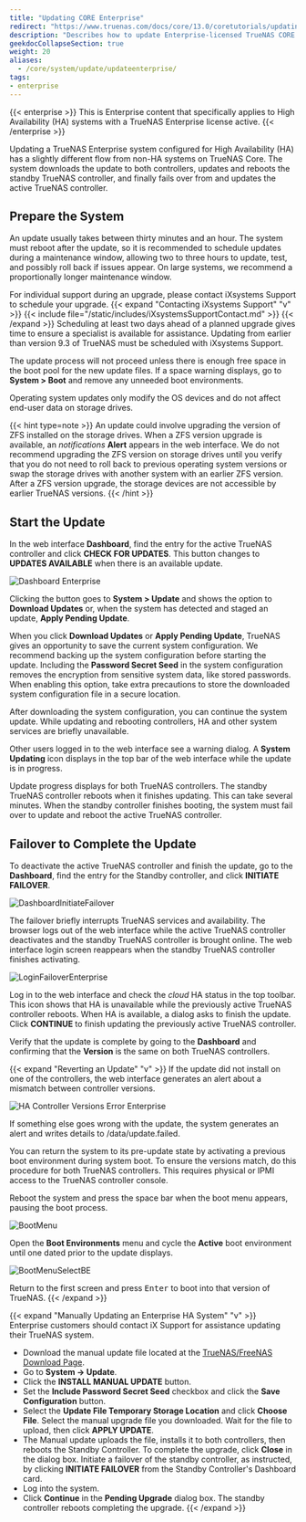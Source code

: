 ```yaml
---
title: "Updating CORE Enterprise"
redirect: "https://www.truenas.com/docs/core/13.0/coretutorials/updatingtruenas/updatingenterprise/"
description: "Describes how to update Enterprise-licensed TrueNAS CORE deployments."
geekdocCollapseSection: true
weight: 20
aliases:
  - /core/system/update/updateenterprise/
tags:
- enterprise
---
```


{{< enterprise >}}
This is Enterprise content that specifically applies to High Availability (HA) systems with a TrueNAS Enterprise license active.
{{< /enterprise >}}

Updating a TrueNAS Enterprise system configured for High Availability (HA) has a slightly different flow from non-HA systems on TrueNAS Core.
The system downloads the update to both controllers, updates and reboots the standby TrueNAS controller, and finally fails over from and updates the active TrueNAS controller.

## Prepare the System

An update usually takes between thirty minutes and an hour.
The system must reboot after the update, so it is recommended to schedule updates during a maintenance window, allowing two to three hours to update, test, and possibly roll back if issues appear.
On large systems, we recommend a proportionally longer maintenance window.

For individual support during an upgrade, please contact iXsystems Support to schedule your upgrade.
{{< expand "Contacting iXsystems Support" "v" >}}
{{< include file="/static/includes/iXsystemsSupportContact.md" >}}
{{< /expand >}}
Scheduling at least two days ahead of a planned upgrade gives time to ensure a specialist is available for assistance.
Updating from earlier than version 9.3 of TrueNAS must be scheduled with iXsystems Support.

The update process will not proceed unless there is enough free space in the boot pool for the new update files.
If a space warning displays, go to **System > Boot** and remove any unneeded boot environments.

Operating system updates only modify the OS devices and do not affect end-user data on storage drives.

{{< hint type=note >}}
An update could involve upgrading the version of ZFS installed on the storage drives.
When a ZFS version upgrade is available, an <i class="material-icons" aria-hidden="true" title="Alert">notifications</i> **Alert** appears in the web interface.
We do not recommend upgrading the ZFS version on storage drives until you verify that you do not need to roll back to previous operating system versions or swap the storage drives with another system with an earlier ZFS version.
After a ZFS version upgrade, the storage devices are not accessible by earlier TrueNAS versions.
{{< /hint >}}

## Start the Update

In the web interface **Dashboard**, find the entry for the active TrueNAS controller and click **CHECK FOR UPDATES**.
This button changes to **UPDATES AVAILABLE** when there is an available update.

![Dashboard Enterprise](/images/CORE/Dashboard/DashboardEnterprise.png "Dashboard Enterprise")

Clicking the button goes to **System > Update** and shows the option to **Download Updates** or, when the system has detected and staged an update, **Apply Pending Update**.

When you click **Download Updates** or **Apply Pending Update**, TrueNAS gives an opportunity to save the current system configuration.
We recommend backing up the system configuration before starting the update.
Including the **Password Secret Seed** in the system configuration removes the encryption from sensitive system data, like stored passwords.
When enabling this option, take extra precautions to store the downloaded system configuration file in a secure location.

After downloading the system configuration, you can continue the system update.
While updating and rebooting controllers, HA and other system services are briefly unavailable.

Other users logged in to the web interface see a warning dialog.
A <i class="fa fa-arrow-alt-square-down" aria-hidden="true" title="Down Arrow"></i> **System Updating** icon displays in the top bar of the web interface while the update is in progress.

Update progress displays for both TrueNAS controllers.
The standby TrueNAS controller reboots when it finishes updating.
This can take several minutes.
When the standby controller finishes booting, the system must fail over to update and reboot the active TrueNAS controller.

## Failover to Complete the Update

To deactivate the active TrueNAS controller and finish the update, go to the **Dashboard**, find the entry for the Standby controller, and click **INITIATE FAILOVER**.

![DashboardInitiateFailover](/images/CORE/Dashboard/DashboardInitiateFailover.png "Initiate Failover")

The failover briefly interrupts TrueNAS services and availability.
The browser logs out of the web interface while the active TrueNAS controller deactivates and the standby TrueNAS controller is brought online.
The web interface login screen reappears when the standby TrueNAS controller finishes activating.

![LoginFailoverEnterprise](/images/CORE/LoginFailoverEnterprise.png "Login after Failover")

Log in to the web interface and check the <i class="material-icons" aria-hidden="true" title="Cloud">cloud</i> HA status in the top toolbar.
This icon shows that HA is unavailable while the previously active TrueNAS controller reboots.
When HA is available, a dialog asks to finish the update.
Click **CONTINUE** to finish updating the previously active TrueNAS controller.

Verify that the update is complete by going to the **Dashboard** and confirming that the **Version** is the same on both TrueNAS controllers.

{{< expand "Reverting an Update" "v" >}}
If the update did not install on one of the controllers, the web interface generates an alert about a mismatch between controller versions.

![HA Controller Versions Error Enterprise](/images/CORE/Dashboard/HAControllerVersionsErrorEnterprise.png "HA Controller Versions Error Enterprise")

If something else goes wrong with the update, the system generates an alert and writes details to <file>/data/update.failed</file>.

You can return the system to its pre-update state by activating a previous boot environment during system boot.
To ensure the versions match, do this procedure for both TrueNAS controllers.
This requires physical or IPMI access to the TrueNAS controller console.

Reboot the system and press the space bar when the boot menu appears, pausing the boot process.

![BootMenu](/images/CORE/BootMenu.png "TrueNAS Boot Menu")

Open the **Boot Environments** menu and cycle the **Active** boot environment until one dated prior to the update displays.

![BootMenuSelectBE](/images/CORE/BootMenuSelectBE.png "Selecting a Boot Environment")

Return to the first screen and press <kbd>Enter</kbd> to boot into that version of TrueNAS.
{{< /expand >}}

{{< expand "Manually Updating an Enterprise HA System" "v" >}}
Enterprise customers should contact iX Support for assistance updating their TrueNAS system.

* Download the manual update file located at the [TrueNAS/FreeNAS Download Page](https://download.freenas.org/).
* Go to **System -> Update**.
* Click the **INSTALL MANUAL UPDATE** button.
* Set the **Include Password Secret Seed** checkbox and click the **Save Configuration** button.
* Select the **Update File Temporary Storage Location** and click **Choose File**. Select the manual upgrade file you downloaded. Wait for the file to upload, then click **APPLY UPDATE**.
* The Manual update uploads the file, installs it to both controllers, then reboots the Standby Controller. To complete the upgrade, click **Close** in the dialog box. Initiate a failover of the standby controller, as instructed, by clicking **INITIATE FAILOVER** from the Standby Controller's Dashboard card.
* Log into the system.
* Click **Continue** in the **Pending Upgrade** dialog box. The standby controller reboots completing the upgrade.
{{< /expand >}}
